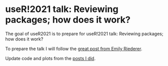 
# useR!2021 talk: Reviewing packages; how does it work?

<!-- badges: start -->
<!-- badges: end -->

The goal of useR2021 is to prepare for useR!2021 talk: Reviewing packages; how does it work?

To prepare the talk I will follow the [great post from Emily Riederer](https://emilyriederer.netlify.app/post/writing-a-tech-talk/).

Update code and plots from the [posts I did](https://llrs.dev/tags/reviews/).


